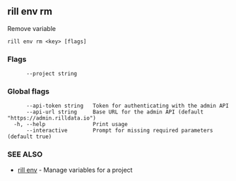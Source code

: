 ## rill env rm

Remove variable

```
rill env rm <key> [flags]
```

### Flags

```
      --project string   
```

### Global flags

```
      --api-token string   Token for authenticating with the admin API
      --api-url string     Base URL for the admin API (default "https://admin.rilldata.io")
  -h, --help               Print usage
      --interactive        Prompt for missing required parameters (default true)
```

### SEE ALSO

* [rill env](env.md)	 - Manage variables for a project

